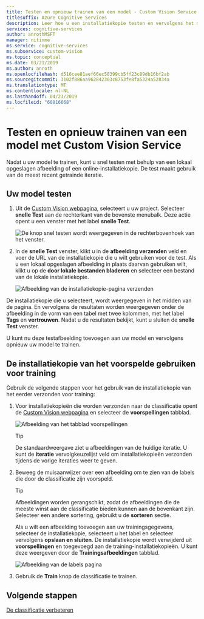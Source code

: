 ```yaml
---
title: Testen en opnieuw trainen van een model - Custom Vision Service
titlesuffix: Azure Cognitive Services
description: Leer hoe u een installatiekopie testen en vervolgens het model trainen worden gebruikt.
services: cognitive-services
author: anrothMSFT
manager: nitinme
ms.service: cognitive-services
ms.subservice: custom-vision
ms.topic: conceptual
ms.date: 03/21/2019
ms.author: anroth
ms.openlocfilehash: d516cee81aef66ec58399cb5ff23c89db16bf2ab
ms.sourcegitcommit: 3102f886aa962842303c8753fe8fa5324a52834a
ms.translationtype: MT
ms.contentlocale: nl-NL
ms.lasthandoff: 04/23/2019
ms.locfileid: "60816668"
---
```

# <a name="test-and-retrain-a-model-with-custom-vision-service"></a>Testen en opnieuw trainen van een model met Custom Vision Service

Nadat u uw model te trainen, kunt u snel testen met behulp van een lokaal opgeslagen afbeelding of een online-installatiekopie. De test maakt gebruik van de meest recent getrainde iteratie.

## <a name="test-your-model"></a>Uw model testen

1. Uit de [Custom Vision webpagina](https://customvision.ai), selecteert u uw project. Selecteer **snelle Test** aan de rechterkant van de bovenste menubalk. Deze actie opent u een venster met het label **snelle Test**.

    ![De knop snel testen wordt weergegeven in de rechterbovenhoek van het venster.](./media/test-your-model/quick-test-button.png)

2. In de **snelle Test** venster, klikt u in de **afbeelding verzenden** veld en voer de URL van de installatiekopie die u wilt gebruiken voor de test. Als u een lokaal opgeslagen afbeelding in plaats daarvan gebruiken wilt, klikt u op de **door lokale bestanden bladeren** en selecteer een bestand van de lokale installatiekopie.

    ![Afbeelding van de installatiekopie-pagina verzenden](./media/test-your-model/submit-image.png)

De installatiekopie die u selecteert, wordt weergegeven in het midden van de pagina. En vervolgens de resultaten worden weergegeven onder de afbeelding in de vorm van een tabel met twee kolommen, met het label **Tags** en **vertrouwen**. Nadat u de resultaten bekijkt, kunt u sluiten de **snelle Test** venster.

U kunt nu deze testafbeelding toevoegen aan uw model en vervolgens opnieuw uw model te trainen.

## <a name="use-the-predicted-image-for-training"></a>De installatiekopie van het voorspelde gebruiken voor training

Gebruik de volgende stappen voor het gebruik van de installatiekopie van het eerder verzonden voor training:

1. Voor installatiekopieën die worden verzonden naar de classificatie opent de [Custom Vision webpagina](https://customvision.ai) en selecteer de __voorspellingen__ tabblad.

    ![Afbeelding van het tabblad voorspellingen](./media/test-your-model/predictions-tab.png)

    > [!TIP]
    > De standaardweergave ziet u afbeeldingen van de huidige iteratie. U kunt de __iteratie__ vervolgkeuzelijst veld om installatiekopieën verzonden tijdens de vorige iteraties weer te geven.

2. Beweeg de muisaanwijzer over een afbeelding om te zien van de labels die door de classificatie zijn voorspeld.

    > [!TIP]
    > Afbeeldingen worden gerangschikt, zodat de afbeeldingen die de meeste winst aan de classificatie bieden kunnen aan de bovenkant zijn. Selecteer een andere sortering, gebruikt u de __sorteren__ sectie.

    Als u wilt een afbeelding toevoegen aan uw trainingsgegevens, selecteer de installatiekopie, selecteert u het label en selecteer vervolgens __opslaan en sluiten__. De installatiekopie wordt verwijderd uit __voorspellingen__ en toegevoegd aan de training-installatiekopieën. U kunt deze weergeven door de __Trainingsafbeeldingen__ tabblad.

    ![Afbeelding van de labels pagina](./media/test-your-model/tag-image.png)

3. Gebruik de __Train__ knop de classificatie te trainen.

## <a name="next-steps"></a>Volgende stappen

[De classificatie verbeteren](getting-started-improving-your-classifier.md)
